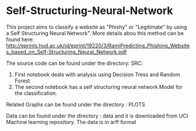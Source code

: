 # Self-Structuring-Neural-Network


This project aims to classify a website as "Phishy" or "Legitimate" by using a Self Structuring Neural Network".
More details abou this method can be found here: http://eprints.hud.ac.uk/id/eprint/19220/3/RamiPredicting_Phishing_Websites_based_on_Self-Structuring_Neural_Network.pdf 

The source code can be found under the directory: SRC:
1) First notebook deals with analysis using Decision Tress and Random Forest
2) The second notebook has a self structuring neural network Model for the classification.


Related Graphs can be found under the directory : PLOTS

Data can be found under the directory : data and it is downloaded from UCI Machine learning repository. The data is in arff format
